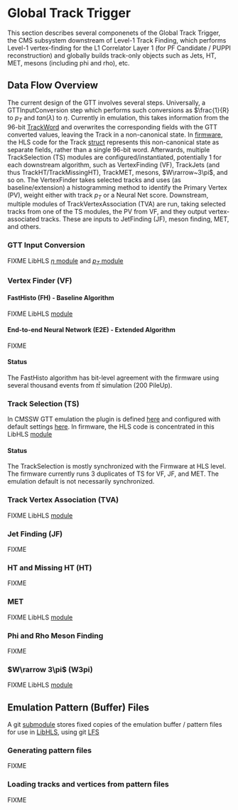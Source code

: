 # Global Track Trigger
This section describes several componenets of the Global Track Trigger, the CMS subsystem downstream of Level-1 Track Finding, which performs Level-1 vertex-finding for the L1 Correlator Layer 1 (for PF Candidate / PUPPI reconstruction) and globally builds track-only objects such as Jets, HT, MET, mesons (including phi and rho), etc.

## Data Flow Overview

The current design of the GTT involves several steps. Universally, a GTTInputConversion step which performs such conversions as $\frac{1}{R} to $p_T$ and $tan(\lambda)$ to $\eta$. Currently in emulation, this takes information from the 96-bit [TrackWord](https://github.com/cms-sw/cmssw/blob/master/DataFormats/L1TrackTrigger/interface/TTTrack_TrackWord.h) and overwrites the corresponding fields with the GTT converted values, leaving the Track in a non-canonical state. In [firmware](https://gitlab.cern.ch/GTT/LibHLS/-/tree/master/DataFormats/Track?ref_type=heads), the HLS code for the Track [struct](https://gitlab.cern.ch/GTT/LibHLS/-/blob/master/DataFormats/Track/interface/Track.h?ref_type=heads) represents this non-canonical state as separate fields, rather than a single 96-bit word. Afterwards, multiple TrackSelection (TS) modules are configured/instantiated, potentially 1 for each downstream algorithm, such as VertexFinding (VF), TrackJets (and thus TrackHT/TrackMissingHT), TrackMET, mesons, $W\rarrow~3\pi$, and so on. The VertexFinder takes selected tracks and uses (as baseline/extension) a histogramming method to identify the Primary Vertex (PV), weight either with track $p_T$ or a Neural Net score. Downstream, multiple modules of TrackVertexAssociation (TVA) are run, taking selected tracks from one of the TS modules, the PV from VF, and they output vertex-associated tracks. These are inputs to JetFinding (JF), meson finding, MET, and others.

### GTT Input Conversion
FIXME
LibHLS [$\eta$ module](https://gitlab.cern.ch/GTT/LibHLS/-/tree/master/Modules/ConversionEta?ref_type=heads) and [$p_T$ module](https://gitlab.cern.ch/GTT/LibHLS/-/tree/master/Modules/ConversionPt?ref_type=heads)

### Vertex Finder (VF)
#### FastHisto (FH) - Baseline Algorithm
FIXME
LibHLS [module](https://gitlab.cern.ch/GTT/LibHLS/-/tree/master/Modules/Vertex?ref_type=heads)
#### End-to-end Neural Network (E2E) - Extended Algorithm
FIXME

#### Status
The FastHisto algorithm has bit-level agreement with the firmware using several thousand events from $t\bar{t}$ simulation (200 PileUp).

### Track Selection (TS)

In CMSSW GTT emulation the plugin is defined [here](https://github.com/cms-sw/cmssw/blob/master/L1Trigger/L1TTrackMatch/plugins/L1TrackSelectionProducer.cc) and configured with default settings [here](https://github.com/cms-sw/cmssw/blob/master/L1Trigger/L1TTrackMatch/python/l1tTrackSelectionProducer_cfi.py). In firmware, the HLS code is concentrated in this LibHLS [module](https://gitlab.cern.ch/GTT/LibHLS/-/tree/master/Modules/TrackSelection?ref_type=heads)

#### Status
The TrackSelection is mostly synchronized with the Firmware at HLS level. The firmware currently runs 3 duplicates of TS for VF, JF, and MET. The emulation default is not necessarily synchronized.

### Track Vertex Association (TVA)
FIXME
LibHLS [module](https://gitlab.cern.ch/GTT/LibHLS/-/tree/master/Modules/TrackVertexAssociation?ref_type=heads)

### Jet Finding (JF)
FIXME

### HT and Missing HT (HT)
FIXME

### MET
FIXME
LibHLS [module](https://gitlab.cern.ch/GTT/LibHLS/-/tree/master/Modules/MET?ref_type=heads)

### Phi and Rho Meson Finding
FIXME

### $W\rarrow 3\pi$ (W3pi)
FIXME
LibHLS [module](https://gitlab.cern.ch/GTT/LibHLS/-/tree/master/Modules/WtoThreePi?ref_type=heads)

## Emulation Pattern (Buffer) Files

A git [submodule](https://gitlab.cern.ch/GTT/Data) stores fixed copies of the emulation buffer / pattern files for use in [LibHLS](https://gitlab.cern.ch/GTT/LibHLS/), using git [LFS](https://git-lfs.com/)

### Generating pattern files
FIXME
### Loading tracks and vertices from pattern files
FIXME
